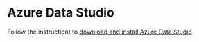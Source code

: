 # Azure Data Studio

Follow the instructiont to [download and install Azure Data Studio](https://docs.microsoft.com/en-us/sql/azure-data-studio/download-azure-data-studio?view=sql-server-ver15)
